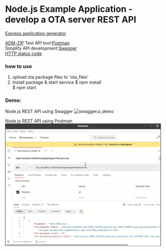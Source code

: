 # Node.js Example Application - develop a OTA server REST API  
  
[Express application generator](https://expressjs.com/en/starter/generator.html)  

[ADM-ZIP](https://github.com/cthackers/adm-zip/wiki/ADM-ZIP)
Test API tool:[Postman](https://www.postman.com/downloads/)  
Simplify API development:[Swagger](https://swagger.io/)  
[HTTP status code](https://developer.mozilla.org/en-US/docs/Web/HTTP/Status)  
  
### how to use 
1. upload ota package files to 'ota_files' 
2. Install package & start service
   $ npm install  
   $ npm start  
  
### Demo: 
Node.js REST API using Swagger
![swaggerui_demo](swagger-ui-demo.gif)  
  
Node.js REST API using Postman 
![postman_demo](postman-demo.gif)  